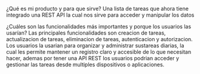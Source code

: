 ¿Qué es mi producto y para que sirve?
Una lista de tareas que ahora tiene integrado una REST API la cual nos sirve para acceder y manipular los datos 

¿Cuáles son las funcionalidades más importantes y porque los usuarios las usarían?
Las principales funcionalidades son creacion de tareas, actualizacion de tareas, eliminacion de tareas, autenticacion y autorizacion. Los usuarios la usarian para organizar y administrar sustareas diarias, la cual les permite mantener un registro claro y accesible de lo que necesitan hacer, ademas por tener una API REST los usuarios podrian acceder y gestionar las tareas desde multiples dispositivos o aplicaciones.
